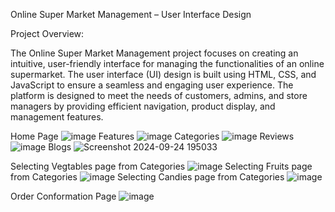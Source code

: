Online Super Market Management – User Interface Design


Project Overview:

The Online Super Market Management project focuses on creating an intuitive, user-friendly interface for managing the functionalities of an online supermarket. The user interface (UI) design is built using HTML, CSS, and JavaScript to ensure a seamless and engaging user experience. The platform is designed to meet the needs of customers, admins, and store managers by providing efficient navigation, product display, and management features.

Home Page
![image](https://github.com/user-attachments/assets/72d85c4d-3970-4dee-9ac9-e508fdfe25ad)
Features
![image](https://github.com/user-attachments/assets/e8d66f2a-c1c5-4675-a0cd-9e89bfd2795e)
Categories
![image](https://github.com/user-attachments/assets/c4cf4810-2e32-4d7f-bc89-a7cf53a99961)
Reviews
![image](https://github.com/user-attachments/assets/ceebaa72-5b8a-4461-8815-451a13abf8f9)
Blogs
![Screenshot 2024-09-24 195033](https://github.com/user-attachments/assets/836aeffa-3f63-4711-9c12-f2fbf0ffcfba)


Selecting Vegtables page from Categories
![image](https://github.com/user-attachments/assets/0362e1c8-52af-4fee-bfd4-f9a0bd43471e)
Selecting Fruits page from Categories
![image](https://github.com/user-attachments/assets/3ea6e785-e44f-484d-8ead-c25e34d052f4)
Selecting Candies page from Categories
![image](https://github.com/user-attachments/assets/954f27fd-a23f-4c0a-bd25-b15f1369eadd)

Order Conformation Page 
![image](https://github.com/user-attachments/assets/42cc1f09-d484-43cd-be6b-cb7f9fc9500c)

